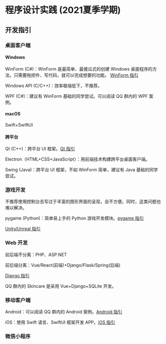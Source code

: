 # 程序设计实践 (2021夏季学期)

## 开发指引

### 桌面客户端

#### Windows

WinForm (C#)：WinForm 是最简单、最傻瓜式的创建 Windows 桌面程序的方法。只需要拖控件、写代码，就可以完成想要的功能。 [WinForm 指引](./starter-winform.md)

Windows API (C/C++)：效率极端低下，不推荐。

WPF (C#)：建议有 WinForm 基础的同学尝试。可以阅读 QQ 群内的 WPF 案例。

#### macOS

Swift+SwiftUI

#### 跨平台

Qt (C++)：跨平台 UI 框架。[Qt 指引](./starter-qt.md)

Electron（HTML+CSS+JavaScript）：用前端技术构建跨平台桌面客户端。

Swing (Java)：跨平台 UI 框架，不如 WinForm 简单，建议有 Java 基础的同学尝试。

### 游戏开发

不推荐使用控制台去写过于丰富的图形界面的呈现，会不方便。同时，这类问题也难以解决。

pygame (Python)：简单易上手的 Python 游戏开发模块。[pygame 指引](./starter-pygame.md)

[Unity/Unreal 指引](./starter-unity&unreal.md)

### Web 开发

前后端不分离：PHP、ASP.NET

前后端分离：Vue/React(前端)+Django/Flask/Spring(后端)

[Django 指引](./starter-django.md)

QQ 群内的 Skincare 是采用 Vue+Django+SQLite 开发。

### 移动客户端

Android：可以阅读 QQ 群内的 Android 案例。[Android 指引](./starter-android.md)

iOS：使用 Swift 语言、SwiftUI 框架开发 APP。[iOS 指引](./starter-ios.md)

### 微信小程序
